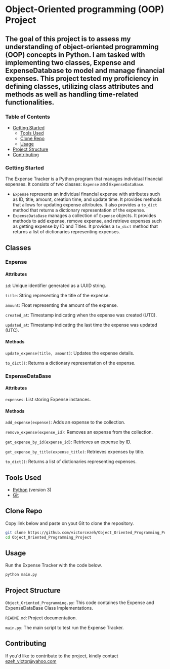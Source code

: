 # Object-Oriented programming (OOP) Project

## The goal of this project is to assess my understanding of object-oriented programming (OOP) concepts in Python. I am tasked with implementing two classes, Expense and ExpenseDatabase to model and manage financial expenses. This project tested my proficiency in defining classes, utilizing class attributes and methods as well as handling time-related functionalities.


### Table of Contents

- [Getting Started](#Getting-Started)
  - [Tools Used](#Tools-Used)
  - [Clone Repo](#Clone-Repo)
  - [Usage](#Usage)
- [Project Structure](#Project-Structure)
- [Contributing](#Contributing)



### Getting Started

The Expense Tracker is a Python program that manages individual financial expenses. It consists of two classes: `Expense` and `ExpenseDataBase`.

- `Expense` represents an individual financial expense with attributes such as ID, title, amount, creation time, and update time. It provides methods that allows for updating expense attributes. It also provides a `to_dict` method that returns a dictionary representation of the expense.
- `ExpenseDataBase` manages a collection of `Expense` objects. It provides methods to add expense, remove expense, and retrieve expenses such as getting expense by ID and Titles. It provides a `to_dict` method that returns a list of dictionaries representing expenses.
  


## Classes

### Expense

#### Attributes
`id`: Unique identifier generated as a UUID string.

`title`: String representing the title of the expense.

`amount`: Float representing the amount of the expense.

`created_at`: Timestamp indicating when the expense was created (UTC).

`updated_at`: Timestamp indicating the last time the expense was updated (UTC).



#### Methods
`update_expense(title, amount)`: Updates the expense details.

`to_dict()`: Returns a dictionary representation of the expense.



### ExpenseDataBase

#### Attributes
`expenses`: List storing Expense instances.



#### Methods
`add_expense(expense)`: Adds an expense to the collection.

`remove_expense(expense_id)`: Removes an expense from the collection.

`get_expense_by_id(expense_id)`: Retrieves an expense by ID.

`get_expense_by_title(expense_title)`: Retrieves expenses by title.

`to_dict()`: Returns a list of dictionaries representing expenses.



## Tools Used

- [Python](https://www.python.org/) (version 3)
- [Git](https://git-scm.com/)



## Clone Repo

Copy link below and paste on yout Git to clone the repository.

   ```bash
   git clone https://github.com/victorcezeh/Object_Oriented_Programming_Project.git
   cd Object_Oriented_Programming_Project
   ```


## Usage

Run the Expense Tracker with the code below.

```bash
python main.py
```


## Project Structure

`Object_Oriented_Programming.py`: This code containes the Expense and ExpenseDataBase Class Implementations.

`README.md`: Project documentation.

`main.py`: The main script to test run the Expense Tracker.



## Contributing

If you'd like to contribute to the project, kindly contact ezeh_victor@yahoo.com

